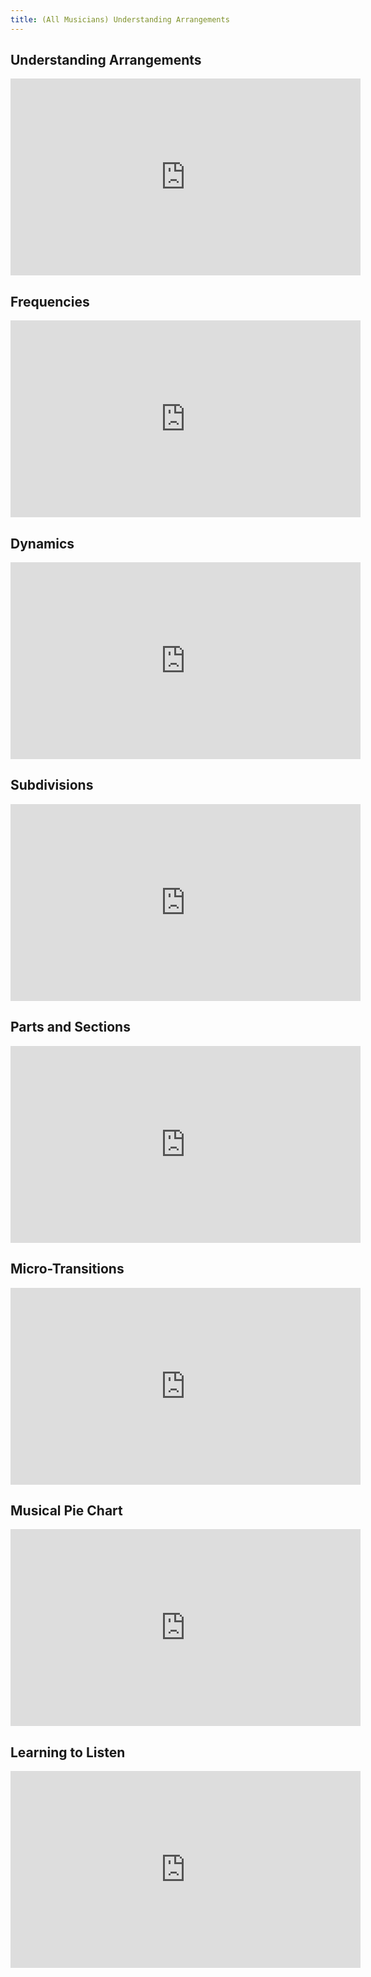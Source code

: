 ```yaml
---
title: (All Musicians) Understanding Arrangements
---
```


## Understanding Arrangements
<iframe width="560" height="315" src="https://media.publit.io/file/MusicalExcellence/23-Understanding-Arrangements-DONE.html?player=WMTDefault" frameborder="0" allow="accelerometer; autoplay; clipboard-write; encrypted-media; gyroscope; picture-in-picture" allowfullscreen></iframe>

## Frequencies
<iframe width="560" height="315" src="https://media.publit.io/file/MusicalExcellence/19-Frequencies-DONE.html?player=WMTDefault" frameborder="0" allow="accelerometer; autoplay; clipboard-write; encrypted-media; gyroscope; picture-in-picture" allowfullscreen></iframe>

## Dynamics
<iframe width="560" height="315" src="https://media.publit.io/file/MusicalExcellence/20-Dynamics-DONE.html?player=WMTDefault" frameborder="0" allow="accelerometer; autoplay; clipboard-write; encrypted-media; gyroscope; picture-in-picture" allowfullscreen></iframe>

## Subdivisions
<iframe width="560" height="315" src="https://media.publit.io/file/MusicalExcellence/21-Rhythmic-Subdivisions-DONE.html?player=WMTDefault" frameborder="0" allow="accelerometer; autoplay; clipboard-write; encrypted-media; gyroscope; picture-in-picture" allowfullscreen></iframe>

## Parts and Sections
<iframe width="560" height="315" src="https://media.publit.io/file/MusicalExcellence/25-Parts-and-Sections-DONE.html?player=WMTDefault" frameborder="0" allow="accelerometer; autoplay; clipboard-write; encrypted-media; gyroscope; picture-in-picture" allowfullscreen></iframe>

## Micro-Transitions
<iframe width="560" height="315" src="https://media.publit.io/file/MusicalExcellence/26-Micro-Transitions-DONE.html?player=WMTDefault" frameborder="0" allow="accelerometer; autoplay; clipboard-write; encrypted-media; gyroscope; picture-in-picture" allowfullscreen></iframe>

## Musical Pie Chart
<iframe width="560" height="315" src="https://media.publit.io/file/MusicalExcellence/27-Musical-Pie-Chart-DONE.html?player=WMTDefault" frameborder="0" allow="accelerometer; autoplay; clipboard-write; encrypted-media; gyroscope; picture-in-picture" allowfullscreen></iframe>

## Learning to Listen
<iframe width="560" height="315" src="https://media.publit.io/file/MusicalExcellence/28-Learning-to-Listen-DONE.html?player=WMTDefault" frameborder="0" allow="accelerometer; autoplay; clipboard-write; encrypted-media; gyroscope; picture-in-picture" allowfullscreen></iframe>
